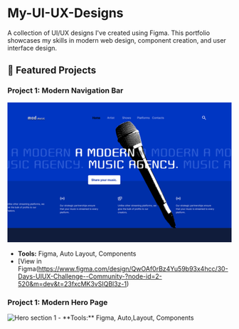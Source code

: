 # My-UI-UX-Designs
A collection of UI/UX designs I've created using Figma. This portfolio showcases my skills in modern web design, component creation, and user interface design.



## 🚀 Featured Projects

### Project 1: Modern Navigation Bar
![Navbar Design](Navbar.png)
- **Tools:** Figma, Auto Layout, Components
- [View in Figma(https://www.figma.com/design/QwOAf0rBz4Yu59b93x4hcc/30-Days-UIUX-Challenge--Community-?node-id=2-520&m=dev&t=23fxcMK3vSIQBl3z-1)

### Project 1: Modern Hero Page
 <img width="1920" height="1742" alt="Hero section 1" src="https://github.com/user-attachments/assets/304c68db-15e6-42f6-a631-c662f0713380" />
- **Tools:** Figma, Auto,Layout, Components
